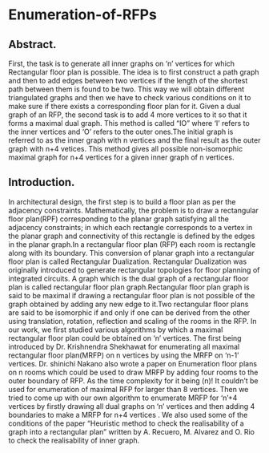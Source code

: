 # Enumeration-of-RFPs
## Abstract.

First, the task is to generate all inner graphs on ‘n’ vertices for which Rectangular floor
plan is possible. The idea is to first construct a path graph and then to add edges
between two vertices if the length of the shortest path between them is found to be two.
This way we will obtain different triangulated graphs and then we have to check various
conditions on it to make sure if there exists a corresponding floor plan for it.
Given a dual graph of an RFP, the second task is to add 4 more vertices to it so that it
forms a maximal dual graph. This method is called “IO” where ‘I’ refers to the inner
vertices and ‘O’ refers to the outer ones.The initial graph is referred to as the inner
graph with n vertices and the final result as the outer graph with n+4 vetices. This
method gives all possible non-isomorphic maximal graph for n+4 vertices for a given
inner graph of n vertices.

## Introduction.

In architectural design, the first step is to build a floor plan as per the adjacency
constraints. Mathematically, the problem is to draw a rectangular floor plan(RPF)
corresponding to the planar graph satisfying all the adjacency constraints; in which each
rectangle corresponds to a vertex in the planar graph and connectivity of this rectangle
is defined by the edges in the planar graph.In a rectangular floor plan (RFP) each room
is rectangle along with its boundary. This conversion of planar graph into a rectangular
floor plan is called Rectangular Dualization. Rectangular Dualization was originally
introduced to generate rectangular topologies for floor planning of integrated circuits.
A graph which is the dual graph of a rectangular floor plan is called rectangular floor
plan graph.Rectangular floor plan graph is said to be maximal if drawing a rectangular
floor plan is not possible of the graph obtained by adding any new edge to it.Two
rectangular floor plans are said to be isomorphic if and only if one can be derived from
the other using translation, rotation, reflection and scaling of the rooms in the RFP.
In our work, we first studied various algorithms by which a maximal rectangular floor
plan could be obtained on ‘n’ vertices. The first being introduced by Dr. Krishnendra
Shekhawat for enumerating all maximal rectangular floor plan(MRFP) on n vertices by
using the MRFP on ‘n-1’ vertices. Dr. shinichi Nakano also wrote a paper on
Enumeration floor plans on n rooms which could be used to draw MRFP by adding four
rooms to the outer boundary of RFP. As the time complexity for it being (n)! It couldn’t
be used for enumeration of maximal RFP for larger than 8 vertices.
Then we tried to come up with our own algorithm to enumerate MRFP for ‘n’+4 vertices
by firstly drawing all dual graphs on ‘n’ vertices and then adding 4 boundaries to make a
MRFP for n+4 vertices . We also used some of the conditions of the paper “Heuristic
method to check the realisability of a graph into a rectangular plan” written by A.
Recuero, M. Alvarez and O. Rio to check the realisability of inner graph.
